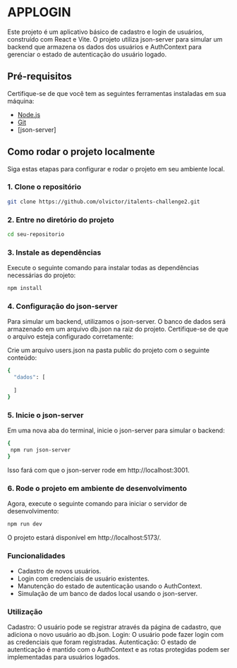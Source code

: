 # APPLOGIN
Este projeto é um aplicativo básico de cadastro e login de usuários, construído com React e Vite. O projeto utiliza json-server para simular um backend que armazena os dados dos usuários e AuthContext para gerenciar o estado de autenticação do usuário logado.

## Pré-requisitos

Certifique-se de que você tem as seguintes ferramentas instaladas em sua máquina:

- [Node.js](https://nodejs.org/)
- [Git](https://git-scm.com/)
- [json-server]

## Como rodar o projeto localmente

Siga estas etapas para configurar e rodar o projeto em seu ambiente local.

### 1. Clone o repositório

```bash
git clone https://github.com/olvictor/italents-challenge2.git
```

### 2. Entre no diretório do projeto

```bash
cd seu-repositorio
```

### 3. Instale as dependências
Execute o seguinte comando para instalar todas as dependências necessárias do projeto:
```bash
npm install
```




### 4. Configuração do json-server
Para simular um backend, utilizamos o json-server. O banco de dados será armazenado em um arquivo db.json na raiz do projeto. Certifique-se de que o arquivo esteja configurado corretamente:

Crie um arquivo users.json na pasta public do projeto com o seguinte conteúdo:
```bash
{
  "dados": [
  
  ]
}
```

### 5. Inicie o json-server
Em uma nova aba do terminal, inicie o json-server para simular o backend:
```bash
{
 npm run json-server
}
```
Isso fará com que o json-server rode em http://localhost:3001.


### 6. Rode o projeto em ambiente de desenvolvimento
Agora, execute o seguinte comando para iniciar o servidor de desenvolvimento:
```bash
npm run dev
```
O projeto estará disponível em http://localhost:5173/.



### Funcionalidades
- Cadastro de novos usuários.
- Login com credenciais de usuário existentes.
- Manutenção do estado de autenticação usando o AuthContext.
- Simulação de um banco de dados local usando o json-server.

### Utilização
Cadastro: O usuário pode se registrar através da página de cadastro, que adiciona o novo usuário ao db.json.
Login: O usuário pode fazer login com as credenciais que foram registradas.
Autenticação: O estado de autenticação é mantido com o AuthContext e as rotas protegidas podem ser implementadas para usuários logados.